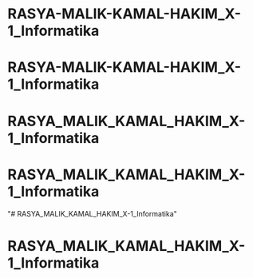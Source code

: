 # RASYA-MALIK-KAMAL-HAKIM_X-1_Informatika
# RASYA-MALIK-KAMAL-HAKIM_X-1_Informatika
# RASYA_MALIK_KAMAL_HAKIM_X-1_Informatika
# RASYA_MALIK_KAMAL_HAKIM_X-1_Informatika
"# RASYA_MALIK_KAMAL_HAKIM_X-1_Informatika" 
# RASYA_MALIK_KAMAL_HAKIM_X-1_Informatika
